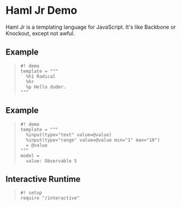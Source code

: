Haml Jr Demo
============

Haml Jr is a templating language for JavaScript. It's like Backbone or Knockout,
except not awful.

Example
-------

>     #! demo
>     template = """
>       %h1 Radical
>       %hr
>       %p Hello duder.
>     """

Example
-------

>     #! demo
>     template = """
>       %input(type="text" value=@value)
>       %input(type="range" value=@value min="1" max="10")
>       = @value
>     """
>     model =
>       value: Observable 5

Interactive Runtime
-------------------

>     #! setup
>     require "/interactive"
